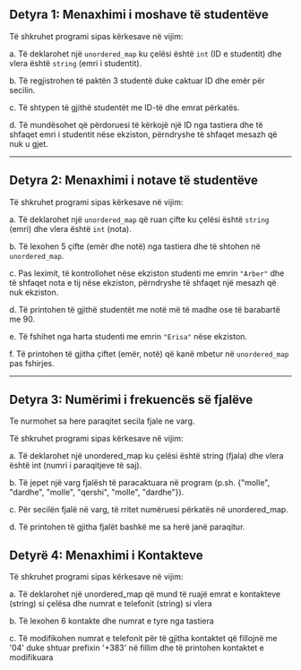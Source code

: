 ## Detyra 1: Menaxhimi i moshave të studentëve

Të shkruhet programi sipas kërkesave në vijim:

a. Të deklarohet një `unordered_map` ku çelësi është `int` (ID e studentit) dhe vlera është `string` (emri i studentit).

b. Të regjistrohen të paktën 3 studentë duke caktuar ID dhe emër për secilin.

c. Të shtypen të gjithë studentët me ID-të dhe emrat përkatës.

d. Të mundësohet që përdoruesi të kërkojë një ID nga tastiera dhe të shfaqet emri i studentit nëse ekziston, përndryshe të shfaqet mesazh që nuk u gjet.

---

## Detyra 2: Menaxhimi i notave të studentëve

Të shkruhet programi sipas kërkesave në vijim:

a. Të deklarohet një `unordered_map` që ruan çifte ku çelësi është `string` (emri) dhe vlera është `int` (nota).

b. Të lexohen 5 çifte (emër dhe notë) nga tastiera dhe të shtohen në `unordered_map`.

c. Pas leximit, të kontrollohet nëse ekziston studenti me emrin `"Arber"` dhe të shfaqet nota e tij nëse ekziston, përndryshe të shfaqet një mesazh që nuk ekziston.

d. Të printohen të gjithë studentët me notë më të madhe ose të barabartë me 90.

e. Të fshihet nga harta studenti me emrin `"Erisa"` nëse ekziston.

f. Të printohen të gjitha çiftet (emër, notë) që kanë mbetur në `unordered_map` pas fshirjes.

---

## Detyra 3: Numërimi i frekuencës së fjalëve

Te nurmohet sa here paraqitet secila fjale ne varg.

Të shkruhet programi sipas kërkesave në vijim:

a. Të deklarohet një unordered_map ku çelësi është string (fjala) dhe vlera është int (numri i paraqitjeve të saj).

b. Të jepet një varg fjalësh të paracaktuara në program (p.sh. {"molle", "dardhe", "molle", "qershi", "molle", "dardhe"}).

c. Për secilën fjalë në varg, të rritet numëruesi përkatës në unordered_map.

d. Të printohen të gjitha fjalët bashkë me sa herë janë paraqitur.

## Detyrë 4: Menaxhimi i Kontakteve

Të shkruhet programi sipas kërkesave në vijim:

a. Të deklarohet një unordered_map që mund të ruajë emrat e kontakteve (string) si çelësa dhe numrat e telefonit (string) si vlera

b. Të lexohen 6 kontakte dhe numrat e tyre nga tastiera

c. Të modifikohen numrat e telefonit për të gjitha kontaktet që fillojnë me '04' duke shtuar prefixin '+383' në fillim dhe të printohen kontaktet e modifikuara
